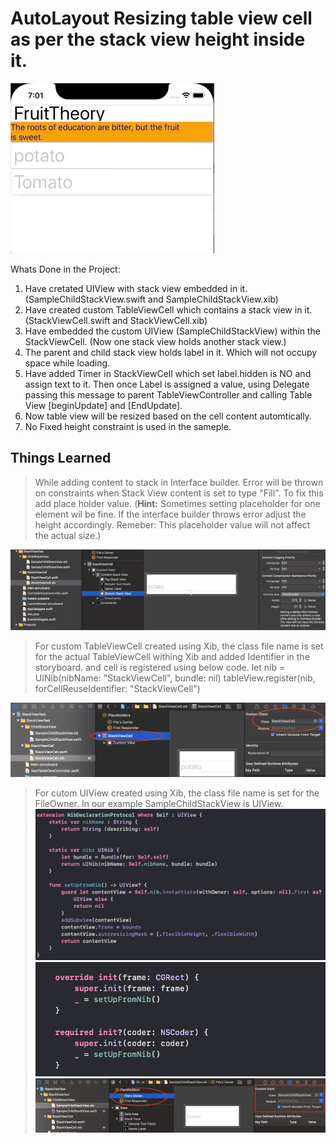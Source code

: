 # AutoLayout Resizing table view cell as per the stack view height inside it.


![pop](Demo/Resizing_TableViewCell_Demo.gif)

Whats Done in the Project:

1) Have cretated UIView with stack view embedded in it. (SampleChildStackView.swift and SampleChildStackView.xib)
2) Have created custom TableViewCell  which contains a stack view in it.(StackViewCell.swift and StackViewCell.xib)
3) Have embedded the custom UIView (SampleChildStackView) within the  StackViewCell. (Now one stack view holds another stack view.)
4) The parent and child stack view holds label in it. Which will not occupy space while loading.
5) Have added Timer in StackViewCell which set label.hidden is NO and assign text to it. Then once Label is assigned a value, using Delegate passing this message to parent TableViewController and calling Table View [beginUpdate] and [EndUpdate].
6) Now table view will be resized based on the cell content automtically.
7) No Fixed height constraint is used in the sameple.



## Things Learned

>While adding content to stack in Interface builder. Error will be thrown on constraints when Stack View content is set to type "Fill". To fix this add place holder value. (**Hint:** Sometimes setting placeholder for one element wil be fine. If the interface builder throws error adjust the height accordingly. Remeber: This placeholder value will not affect the actual size.)

![pop](Demo/Placeholder.png)


>For custom TableViewCell created using Xib, the class file name is set for the actual TableViewCell withing Xib and added Identifier in the storyboard. and cell is registered using below code.
let nib = UINib(nibName: "StackViewCell", bundle: nil)
tableView.register(nib, forCellReuseIdentifier: "StackViewCell")

![pop](Demo/ClassForTableViewCell.png)

>For cutom UIView created using Xib, the class file name is set for the FileOwner.  In our example SampleChildStackView is UIView. 
![pop](Demo/Code1.png)
![pop](Demo/Code2.png)
![pop](Demo/ClassForUIView.png)


